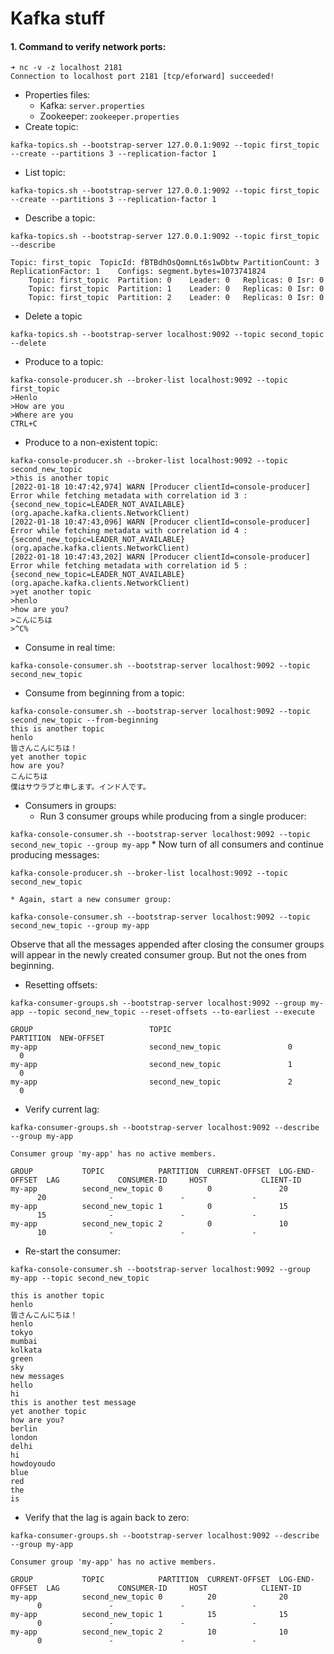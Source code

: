 # Kafka stuff


#### 1. Command to verify network ports:

```
➜ nc -v -z localhost 2181
Connection to localhost port 2181 [tcp/eforward] succeeded!
```

* Properties files:
    * Kafka: `server.properties`
    * Zookeeper: `zookeeper.properties`
* Create topic:

```
kafka-topics.sh --bootstrap-server 127.0.0.1:9092 --topic first_topic --create --partitions 3 --replication-factor 1
```

* List topic:

```
kafka-topics.sh --bootstrap-server 127.0.0.1:9092 --topic first_topic --create --partitions 3 --replication-factor 1
```

* Describe a topic:

```
kafka-topics.sh --bootstrap-server 127.0.0.1:9092 --topic first_topic --describe

Topic: first_topic	TopicId: fBTBdhOsQomnLt6s1wDbtw	PartitionCount: 3	ReplicationFactor: 1	Configs: segment.bytes=1073741824
	Topic: first_topic	Partition: 0	Leader: 0	Replicas: 0	Isr: 0
	Topic: first_topic	Partition: 1	Leader: 0	Replicas: 0	Isr: 0
	Topic: first_topic	Partition: 2	Leader: 0	Replicas: 0	Isr: 0
```

* Delete a topic

```
kafka-topics.sh --bootstrap-server localhost:9092 --topic second_topic --delete
```

* Produce to a topic:

```
kafka-console-producer.sh --broker-list localhost:9092 --topic first_topic
>Henlo
>How are you
>Where are you
CTRL+C
```

* Produce to a non\-existent topic:

```
kafka-console-producer.sh --broker-list localhost:9092 --topic second_new_topic
>this is another topic
[2022-01-18 10:47:42,974] WARN [Producer clientId=console-producer] Error while fetching metadata with correlation id 3 : {second_new_topic=LEADER_NOT_AVAILABLE} (org.apache.kafka.clients.NetworkClient)
[2022-01-18 10:47:43,096] WARN [Producer clientId=console-producer] Error while fetching metadata with correlation id 4 : {second_new_topic=LEADER_NOT_AVAILABLE} (org.apache.kafka.clients.NetworkClient)
[2022-01-18 10:47:43,202] WARN [Producer clientId=console-producer] Error while fetching metadata with correlation id 5 : {second_new_topic=LEADER_NOT_AVAILABLE} (org.apache.kafka.clients.NetworkClient)
>yet another topic
>henlo
>how are you?
>こんにちは
>^C%
```

* Consume in real time:

```
kafka-console-consumer.sh --bootstrap-server localhost:9092 --topic second_new_topic
```

* Consume from beginning from a topic:

```
kafka-console-consumer.sh --bootstrap-server localhost:9092 --topic second_new_topic --from-beginning
this is another topic
henlo
皆さんこんにちは！
yet another topic
how are you?
こんにちは
僕はサウラブと申します。インド人です。
```

* Consumers in groups:
    * Run 3 consumer groups while producing from a single producer:

```kafka-console-consumer.sh --bootstrap-server localhost:9092 --topic second_new_topic --group my-app```
    * Now turn of all consumers and continue producing messages:

```
kafka-console-producer.sh --broker-list localhost:9092 --topic second_new_topic
```
    * Again, start a new consumer group:

```
kafka-console-consumer.sh --bootstrap-server localhost:9092 --topic second_new_topic --group my-app
```

Observe that all the messages appended after closing the consumer groups will appear in the newly created consumer group. But not the ones from beginning.

* Resetting offsets:

```
kafka-consumer-groups.sh --bootstrap-server localhost:9092 --group my-app --topic second_new_topic --reset-offsets --to-earliest --execute

GROUP                          TOPIC                          PARTITION  NEW-OFFSET
my-app                         second_new_topic               0          0
my-app                         second_new_topic               1          0
my-app                         second_new_topic               2          0
```

* Verify current lag:

```
kafka-consumer-groups.sh --bootstrap-server localhost:9092 --describe --group my-app

Consumer group 'my-app' has no active members.

GROUP           TOPIC            PARTITION  CURRENT-OFFSET  LOG-END-OFFSET  LAG             CONSUMER-ID     HOST            CLIENT-ID
my-app          second_new_topic 0          0               20              20              -               -               -
my-app          second_new_topic 1          0               15              15              -               -               -
my-app          second_new_topic 2          0               10              10              -               -               -
```

* Re\-start the consumer:

```
kafka-console-consumer.sh --bootstrap-server localhost:9092 --group my-app --topic second_new_topic

this is another topic
henlo
皆さんこんにちは！
henlo
tokyo
mumbai
kolkata
green
sky
new messages
hello
hi
this is another test message
yet another topic
how are you?
berlin
london
delhi
hi
howdoyoudo
blue
red
the
is
```

* Verify that the lag is again back to zero:

```
kafka-consumer-groups.sh --bootstrap-server localhost:9092 --describe --group my-app

Consumer group 'my-app' has no active members.

GROUP           TOPIC            PARTITION  CURRENT-OFFSET  LOG-END-OFFSET  LAG             CONSUMER-ID     HOST            CLIENT-ID
my-app          second_new_topic 0          20              20              0               -               -               -
my-app          second_new_topic 1          15              15              0               -               -               -
my-app          second_new_topic 2          10              10              0               -               -               -
```
